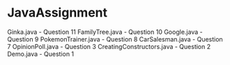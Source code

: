 # JavaAssignment
Ginka.java - Question 11
FamilyTree.java - Question 10
Google.java - Question 9
PokemonTrainer.java - Question 8
CarSalesman.java - Question 7
OpinionPoll.java - Question 3
CreatingConstructors.java - Question 2
Demo.java - Question 1
